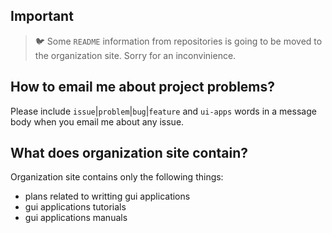 ## Important

> 🐦 Some `README` information from repositories is going to be moved to the organization site. Sorry for an inconvinience.

## How to email me about project problems?

Please include `issue`|`problem`|`bug`|`feature` and `ui-apps` words in a message body when you email me about any issue.

## What does organization site contain?

Organization site contains only the following things:

- plans related to writting gui applications
- gui applications tutorials
- gui applications manuals
